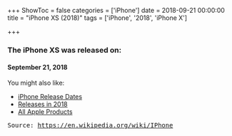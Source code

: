 +++
ShowToc = false
categories = ['iPhone']
date = 2018-09-21 00:00:00
title = "iPhone XS (2018)"
tags = ['iPhone', '2018', 'iPhone X']

+++

### The iPhone XS was released on: 
#### September 21, 2018


<!--more-->


    
You might also like:

- [iPhone Release Dates](https://AppleReleaseDate.com//categories/iphone/)
- [Releases in 2018](https://AppleReleaseDate.com//tags/2018/)
- [All Apple Products](https://AppleReleaseDate.com//categories/)



<kbd> Source: https://en.wikipedia.org/wiki/IPhone</kbd>

